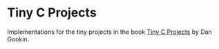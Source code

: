 # Tiny C Projects

Implementations for the tiny projects in the book [Tiny C Projects](https://www.manning.com/books/tiny-c-projects) by Dan Gookin.
